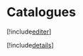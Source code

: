 # Catalogues

[!include[editer](catalogues.editer.autogen.md)]

[!include[details](catalogues.details.autogen.md)]





















































































